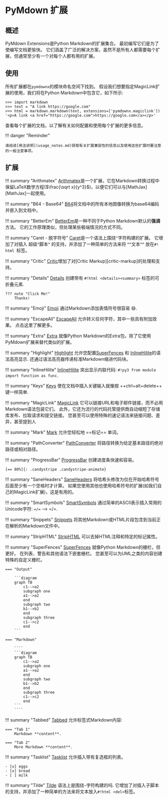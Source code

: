 # PyMdown 扩展

## 概述

PyMdown Extensions是Python Markdown的扩展集合。
最初编写它们是为了使编写文档更愉快。
它们涵盖了广泛的解决方案，虽然不是所有人都需要每个扩展，但通常至少有一个对每个人都有用的扩展。

## 使用

所有扩展都在`pymdownx`的模块命名空间下找到。
假设我们想要指定MagicLink扩展的使用，我们将在Python Markdown中包含它，如下所示:

```pycon3
>>> import markdown
>>> text = "A link https://google.com"
>>> html = markdown.markdown(text, extensions=['pymdownx.magiclink'])
'<p>A link <a href="https://google.com">https://google.com</a></p>'
```

查看每个扩展的文档，以了解有关如何配置和使用每个扩展的更多信息。

!!! danger "Reminder"
    
    请阅读[用法说明](usage_notes.md)获取有关扩展兼容性的信息以及使用这些扩展时要注意的一般注意事项。

## 扩展

!!! summary "Arithmatex"
    [Arithmatex](extensions/arithmatex.md)是一个扩展，它在Markdown转换过程中保留LaTeX数学方程($\frac{\sqrt x}{y^3}$)，以便它们可以与[MathJax][MathJax]一起使用。

!!! summary "B64 - Base64"
    [B64](extensions/b64.md)将文档中的所有本地图像转换为base64编码并嵌入到文档中。

!!! summary "BetterEm"
    [BetterEm](extensions/betterem.md)是一种不同于Python Markdown默认的**强调**方法。
    它的工作原理类似，但处理某些极端情况的方式不同。

!!! summary "Caret - 脱字符号"
    [Caret](extensions/caret.md)是一个语法上围绕`^`字符构建的扩展。
    它增加了对插入 超级^脚本^ 的支持，并添加了一种简单的方法来将 ^^文本^^ 放在`#! html `标签。

!!! summary "Critic"
    [Critic](extensions/critic.md)增加了对[Critic Markup][critic-markup]的处理和支持。

!!! summary "Details"
    [Details](extensions/details.md) 创建带有 `#!html <details><summary>` 标签的可折叠元素.

    ??? note "Click Me!"
        Thanks!

!!! summary "Emoji"
    [Emoji](extensions/emoji.md) 通过Markdown添加表情符号很容易 :smile:.

!!! summary "EscapeAll"
    [EscapeAll](extensions/escapeall.md) 允许转义任何字符，其中一些具有附加效果。 点击这里了解更多。

!!! summary "Extra"
    [Extra](extensions/extra.md) 就像Python Markdown的Extra包，除了它使用PyMdown扩展来替代类似的扩展。

!!! summary "Highlight"
    [Highlight](extensions/highlight.md) 允许您配置[SuperFences](extensions/superfences.md) 和 [InlineHilite](extensions/inlinehilite.md)的语法高亮显示. 还通过语法高亮器传递标准Markdown缩进代码块。  

!!! summary "InlineHilite"
    [InlineHilite](extensions/inlinehilite.md) 突出显示内联代码: `#!py3 from module import function as func`.

!!! summary "Keys"
    [Keys](extensions/keys.md) 使在文档中插入关键输入就像按 ++ctrl+alt+delete++ 键一样简单.

!!! summary "MagicLink"
    [MagicLink](extensions/magiclink.md) 它可以链接URL和电子邮件链接，而不必用Markdown语法包装它们。
    此外，它还为流行的代码托管提供商自动缩短了存储库发布、拉取请求和提交链接。
    您甚至可以使用特殊的速记语法来链接问题、差异，甚至提到人

!!! summary "Mark"
    [Mark](extensions/mark.md) 允许您轻松地 ==标记== 单词。

!!! summary "PathConverter"
    [PathConverter](extensions/pathconverter.md) 将路径转换为给定基本路径的绝对路径或相对路径。

!!! summary "ProgressBar"
    [ProgressBar](extensions/progressbar.md) 创建进度条快速和容易。

    [== 80%]{: .candystripe .candystripe-animate}

!!! summary "SaneHeaders"
    [SaneHeaders](extensions/saneheaders.md) 将哈希头修改为仅在开始哈希符号后面至少有一个空格时才计算。
    如果您使用其他也使用哈希符号的扩展(如我们自己的MagicLink扩展)，这是有用的。

!!! summary "SmartSymbols"
    [SmartSymbols](extensions/smartsymbols.md) 通过简单的ASCII表示插入常用的Unicode字符: `=/=` -->  =/=.

!!! summary "Snippets"
    [Snippets](extensions/snippets.md) 将其他Markdown或HTML片段包含到当前正在解析的Markdown文件中。

!!! summary "StripHTML"
    [StripHTML](extensions/striphtml.md) 可以去掉HTML注释和特定的标记属性。

!!! summary "SuperFences"
    [SuperFences](extensions/superfences.md) 就像Python Markdown的栅栏，但更好。
    在列表、警告和其他语法下嵌套栅栏。
    您甚至可以为UML之类的内容创建特殊的自定义栅栏。

    === "Output"

        ```diagram
        graph TB
            c1-->a2
            subgraph one
            a1-->a2
            end
            subgraph two
            b1-->b2
            end
            subgraph three
            c1-->c2
            end
        ```

    === "Markdown"

        ````
        ```diagram
        graph TB
            c1-->a2
            subgraph one
            a1-->a2
            end
            subgraph two
            b1-->b2
            end
            subgraph three
            c1-->c2
            end
        ```
        ````

!!! summary "Tabbed"
    [Tabbed](extensions/tabbed.md) 允许标签式Markdown内容:

    === "Tab 1"
        Markdown **content**.

    === "Tab 2"
        More Markdown **content**.

!!! summary "Tasklist"
    [Tasklist](extensions/tasklist.md) 允许插入带有复选框的列表。

    - [x] eggs
    - [x] bread
    - [ ] milk

!!! summary "Tilde"
    [Tilde](extensions/tilde.md) 语法上是围绕`~`字符构建的吗. 
    它增加了对插入子脚本的支持，并添加了一种简单的方法来将文本放入`#!html <del>`标签。
